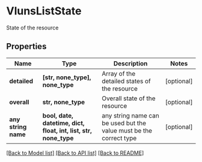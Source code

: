 # VlunsListState

State of the resource

## Properties
Name | Type | Description | Notes
------------ | ------------- | ------------- | -------------
**detailed** | **[str, none_type], none_type** | Array of the detailed states of the resource | [optional] 
**overall** | **str, none_type** | Overall state of the resource | [optional] 
**any string name** | **bool, date, datetime, dict, float, int, list, str, none_type** | any string name can be used but the value must be the correct type | [optional]

[[Back to Model list]](../README.md#documentation-for-models) [[Back to API list]](../README.md#documentation-for-api-endpoints) [[Back to README]](../README.md)


